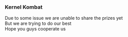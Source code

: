 ### Kernel Kombat

Due to some issue we are unable to share the prizes yet <br>
But we are trying to do our best <br>
Hope you guys cooperate us
